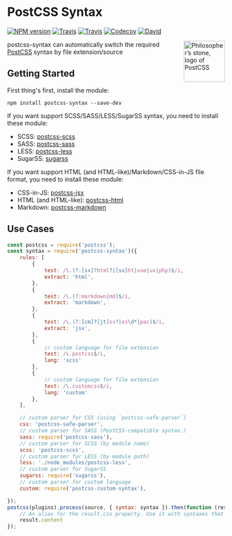 PostCSS Syntax
====

[![NPM version](https://img.shields.io/npm/v/postcss-syntax.svg?style=flat-square)](https://www.npmjs.com/package/postcss-syntax)
[![Travis](https://img.shields.io/travis/gucong3000/postcss-syntax.svg)](https://travis-ci.org/gucong3000/postcss-syntax)
[![Travis](https://img.shields.io/travis/gucong3000/postcss-syntaxes.svg?label=integration)](https://travis-ci.org/gucong3000/postcss-syntaxes)
[![Codecov](https://img.shields.io/codecov/c/github/gucong3000/postcss-syntax.svg)](https://codecov.io/gh/gucong3000/postcss-syntax)
[![David](https://img.shields.io/david/dev/gucong3000/postcss-syntax.svg)](https://david-dm.org/gucong3000/postcss-syntax?type=dev)

<img align="right" width="95" height="95"
	title="Philosopher’s stone, logo of PostCSS"
	src="http://postcss.github.io/postcss/logo.svg">

postcss-syntax can automatically switch the required [PostCSS](https://github.com/postcss/postcss) syntax by file extension/source

## Getting Started

First thing's first, install the module:

```
npm install postcss-syntax --save-dev
```

If you want support SCSS/SASS/LESS/SugarSS syntax, you need to install these module:

- SCSS: [postcss-scss](https://github.com/postcss/postcss-scss)
- SASS: [postcss-sass](https://github.com/aleshaoleg/postcss-sass)
- LESS: [postcss-less](https://github.com/shellscape/postcss-less)
- SugarSS: [sugarss](https://github.com/postcss/sugarss)

If you want support HTML (and HTML-like)/Markdown/CSS-in-JS file format, you need to install these module:

- CSS-in-JS: [postcss-jsx](https://github.com/gucong3000/postcss-jsx)
- HTML (and HTML-like): [postcss-html](https://github.com/gucong3000/postcss-html)
- Markdown: [postcss-markdown](https://github.com/gucong3000/postcss-markdown)

## Use Cases

```js
const postcss = require('postcss');
const syntax = require('postcss-syntax')({
	rules: [
		{
			test: /\.(?:[sx]?html?|[sx]ht|vue|ux|php)$/i,
			extract: 'html',
		},
		{
			test: /\.(?:markdown|md)$/i,
			extract: 'markdown',
		},
		{
			test: /\.(?:[cm]?[jt]sx?|es\d*|pac)$/i,
			extract: 'jsx',
		},
		{
			// custom language for file extension
			test: /\.postcss$/i,
			lang: 'scss'
		},
		{
			// custom language for file extension
			test: /\.customcss$/i,
			lang: 'custom'
		},
	],

	// custom parser for CSS (using `postcss-safe-parser`)
	css: 'postcss-safe-parser',
	// custom parser for SASS (PostCSS-compatible syntax.)
	sass: require('postcss-sass'),
	// custom parser for SCSS (by module name)
	scss: 'postcss-scss',
	// custom parser for LESS (by module path)
	less: './node_modules/postcss-less',
	// custom parser for SugarSS
	sugarss: require('sugarss'),
	// custom parser for custom language
	custom: require('postcss-custom-syntax'),

});
postcss(plugins).process(source, { syntax: syntax }).then(function (result) {
	// An alias for the result.css property. Use it with syntaxes that generate non-CSS output.
	result.content
});
```

